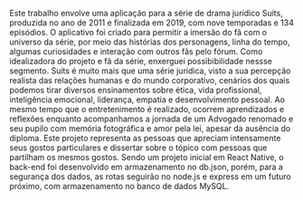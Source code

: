  Este trabalho envolve uma aplicação para a série de drama jurídico Suits, produzida no ano de 2011 e finalizada em 2019, com nove temporadas e 134 episódios.
 O aplicativo foi criado para permitir a imersão do fã com o universo da série, por meio das histórias dos personagens, linha do tempo, algumas curiosidades e interação com outros fãs pelo fórum. Como idealizadora do projeto e fã da série, enxerguei possibibilidade nessse segmento. 
 Suits é muito mais que uma série jurídica, visto a sua percepção realista das relações humanas e do mundo corporativo, cenários dos quais podemos tirar diversos ensinamentos sobre ética, vida profissional, inteligência emocional, liderança, empatia e desenvolvimento pessoal. Ao mesmo tempo que o entretenimento é realizado, ocorrem aprendizados e reflexões enquanto acompanhamos a jornada de um Advogado renomado e seu pupilo com memória fotográfica e amor pela lei, apesar da ausência do diploma.
Este projeto representa as pessoas que apreciam intensamente seus gostos particulares e dissertar sobre o tópico com pessoas que partilham os mesmos gostos.
Sendo um projeto inicial em React Native, o back-end foi desenvolvido em armazenamento no db.json, porém, para a segurança dos dados, as rotas seguirão no node.js e express em um futuro próximo, com armazenamento no banco de dados MySQL. 

